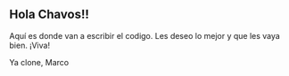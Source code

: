 ## Hola Chavos!!

Aquí es donde van a escribir el codigo. Les deseo lo mejor y que les vaya bien. ¡Viva!

Ya clone, Marco